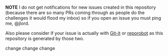 **NOTE** I do not get notifications for new issues created in this repository (because there are so many PRs coming through as people do the challenges it would flood my inbox) so if you open an issue you must ping me, @jlord. 

Also please consider if your issue is actually with [Git-it](https://github.com/jlord/git-it-electron) or [reporobot](https://github.com/jlord/reporobot) as this repository is generated by those two.


change change change